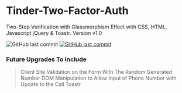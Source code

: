 # Tinder-Two-Factor-Auth

Two-Step Verification with Glassmorphism Effect with CSS, HTML, Javascript jQuery &amp; Toastr. Version v1.0

<img alt="GitHub last commit" src="https://img.shields.io/github/last-commit/mogrady-git/Tinder-Two-Factor-Auth">
<a href="https://mogrady-git.github.io/Tinder-Two-Factor-Auth/"><img alt="GitHub last commit" src="https://img.shields.io/badge/Version%201.0-Launch%20Website-green"></a>

### Future Upgrades To Include

> Client Site Validation on the Form With The Random Generated Number
> DOM Manipulation to Allow Input of Phone Number with Update to the Call Toastr
